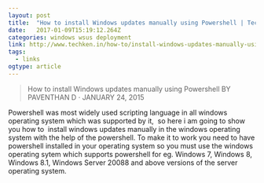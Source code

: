 ```yaml
---
layout: post 
title:  "How to install Windows updates manually using Powershell | TechKEN.IN" 
date:   2017-01-09T15:19:12.264Z 
categories: windows wsus deployment
link: http://www.techken.in/how-to/install-windows-updates-manually-using-powershell/?utm_source=ReviveOldPost&utm_medium=social&utm_campaign=ReviveOldPost 
tags:
  - links
ogtype: article 
---
```


> How to install Windows updates manually using Powershell
BY PAVENTHAN D · JANUARY 24, 2015

Powershell was most widely used scripting language in all windows operating system which was supported by it,  so here i am going to show you how to  install windows updates manually in the windows operating system with the help of the powershell. To make it to work you need to have powershell installed in your operating system so you must use the windows operating sytem which supports powershell for eg. Windows 7, Windows 8, Windows 8.1, Windows Server 20088 and above versions of the server operating system.